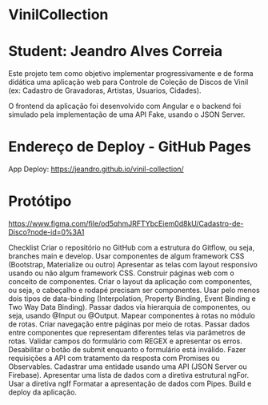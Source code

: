 # VinilCollection


# Student: Jeandro Alves Correia

Este projeto tem como objetivo implementar progressivamente e de forma didática uma aplicação web para Controle de Coleção de Discos de Vinil (ex: Cadastro de Gravadoras, Artistas, Usuarios, Cidades).

O frontend da aplicação foi desenvolvido com Angular e o backend foi simulado pela implementação de uma API Fake, usando o JSON Server.

# Endereço de Deploy - GitHub Pages
App Deploy: https://jeandro.github.io/vinil-collection/


# Protótipo
https://www.figma.com/file/od5qhmJRFTYbcEiem0d8kU/Cadastro-de-Disco?node-id=0%3A1

Checklist
 Criar o repositório no GitHub com a estrutura do Gitflow, ou seja, branches main e develop.
 Usar componentes de algum framework CSS (Bootstrap, Materialize ou outro)
 Apresentar as telas com layout responsivo usando ou não algum framework CSS.
 Construir páginas web com o conceito de componentes.
 Criar o layout da aplicação com componentes, ou seja, o cabeçalho e rodapé precisam ser componentes.
 Usar pelo menos dois tipos de data-binding (Interpolation, Property Binding, Event Binding e Two Way Data Binding).
 Passar dados via hierarquia de componentes, ou seja, usando @Input ou @Output.
 Mapear componentes à rotas no módulo de rotas.
 Criar navegação entre páginas por meio de rotas.
 Passar dados entre componentes que representam diferentes telas via parâmetros de rotas.
 Validar campos do formulário com REGEX e apresentar os erros.
 Desabilitar o botão de submit enquanto o formulário está inválido.
 Fazer requisições a API com tratamento da resposta com Promises ou Observables.
 Cadastrar uma entidade usando uma API (JSON Server ou Firebase).
 Apresentar uma lista de dados com a diretiva estrutural ngFor.
 Usar a diretiva ngIf
 Formatar a apresentação de dados com Pipes.
 Build e deploy da aplicação.
